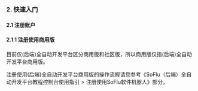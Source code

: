 ### 2. 快速入门

#### 2.1 注册账户

#### 2.1.1 注册使用商用版

目前仅(后端)全自动开发平台区分商用版和社区版，所以商用版仅指(后端)全自动开发平台商用版。

注册使用(后端)全自动开发平台商用版的操作流程请您参考《SoFlu（后端）全自动开发平台教程控制台使用指引 > 注册使用SoFlu软件机器人》部分。
